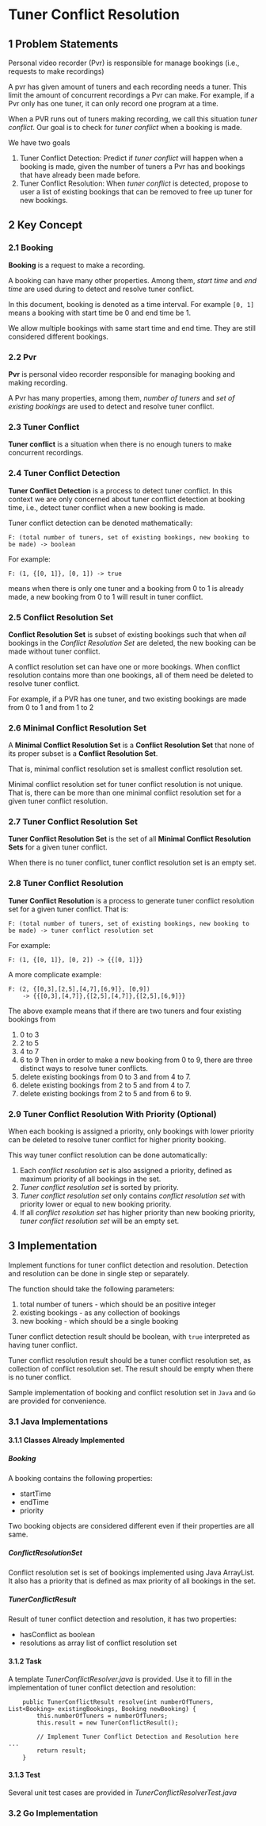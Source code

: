 # Tuner Conflict Resolution

## 1 Problem Statements

Personal video recorder (Pvr) is responsible for manage bookings
(i.e., requests to make recordings)

A pvr has given amount of tuners and each recording needs a tuner.
This limit the amount of concurrent recordings a Pvr can make.
For example, if a Pvr only has one tuner, it can only record one program at a time.

When a PVR runs out of tuners making recording, we call this situation *tuner conflict*.
Our goal is to check for *tuner conflict* when a booking is made.

We have two goals

1. Tuner Conflict Detection: Predict if *tuner conflict* will happen when a booking is made,
given the number of tuners a Pvr has and bookings that have already been made before.
2. Tuner Conflict Resolution: When *tuner conflict* is detected, propose to user a list of
existing bookings that can be removed to free up tuner for new bookings.

## 2 Key Concept

### 2.1 Booking

**Booking** is a request to make a recording.

A booking can have many other properties.
Among them, *start time* and *end time* are used during to detect and resolve tuner conflict.

In this document, booking is denoted as a time interval.
For example `[0, 1]` means a booking with start time be 0 and end time be 1.

We allow multiple bookings with same start time and end time.
They are still considered different bookings.

### 2.2 Pvr

**Pvr** is personal video recorder responsible for managing booking and making recording.

A Pvr has many properties, among them, *number of tuners* and *set of existing bookings*
are used to detect and resolve tuner conflict.

### 2.3 Tuner Conflict

**Tuner conflict** is a situation when there is no enough tuners to make concurrent recordings.

### 2.4 Tuner Conflict Detection

**Tuner Conflict Detection** is a process to detect tuner conflict.
In this context we are only concerned about tuner conflict detection at booking time, i.e.,
detect tuner conflict when a new booking is made.

Tuner conflict detection can be denoted mathematically:
```cassandraql
F: (total number of tuners, set of existing bookings, new booking to be made) -> boolean
```

For example:
```cassandraql
F: (1, {[0, 1]}, [0, 1]) -> true
```
means when there is only one tuner and a booking from 0 to 1 is already made,
a new booking from 0 to 1 will result in tuner conflict.

### 2.5 Conflict Resolution Set

**Conflict Resolution Set** is subset of existing bookings such that when *all* bookings in
the *Conflict Resolution Set* are deleted, the new booking can be made without tuner conflict.

A conflict resolution set can have one or more bookings.
When conflict resolution contains more than one bookings, all of them need be deleted to resolve tuner conflict.

For example, if a PVR has one tuner, and two existing bookings are made from 0 to 1 and from 1 to 2 

### 2.6 Minimal Conflict Resolution Set

A **Minimal Conflict Resolution Set** is a **Conflict Resolution Set** that
none of its proper subset is a **Conflict Resolution Set**.

That is, minimal conflict resolution set is smallest conflict resolution set.

Minimal conflict resolution set for tuner conflict resolution is not unique.
That is, there can be more than one minimal conflict resolution set for a given tuner conflict resolution.

### 2.7 Tuner Conflict Resolution Set

**Tuner Conflict Resolution Set** is the set of all **Minimal Conflict Resolution Sets** for a given tuner conflict.

When there is no tuner conflict, tuner conflict resolution set is an empty set.

### 2.8 Tuner Conflict Resolution
**Tuner Conflict Resolution** is a process to generate tuner conflict resolution set for a given tuner conflict.
That is:
```cassandraql
F: (total number of tuners, set of existing bookings, new booking to be made) -> tuner conflict resolution set
```
For example:
```cassandraql
F: (1, {[0, 1]}, [0, 2]) -> {{[0, 1]}}
```
A more complicate example:
```cassandraql
F: (2, {[0,3],[2,5],[4,7],[6,9]}, [0,9])
    -> {{[0,3],[4,7]},{[2,5],[4,7]},{[2,5],[6,9]}}
```
The above example means that if there are two tuners and four existing bookings from
1. 0 to 3
2. 2 to 5
3. 4 to 7
4. 6 to 9
Then in order to make a new booking from 0 to 9,
there are three distinct ways to resolve tuner conflicts.
1. delete existing bookings from 0 to 3 and from 4 to 7.
2. delete existing bookings from 2 to 5 and from 4 to 7.
3. delete existing bookings from 2 to 5 and from 6 to 9.

### 2.9 Tuner Conflict Resolution With Priority (Optional)
When each booking is assigned a priority,
only bookings with lower priority can be deleted to resolve tuner conflict for higher priority booking.

This way tuner conflict resolution can be done automatically:
1. Each *conflict resolution set* is also assigned a priority,
defined as maximum priority of all bookings in the set.
2. *Tuner conflict resolution set* is sorted by priority.
2. *Tuner conflict resolution set* only contains *conflict resolution set* with priority lower or equal to new booking priority.
3. If all *conflict resolution set* has higher priority than new booking priority,
*tuner conflict resolution set* will be an empty set.

## 3 Implementation

Implement functions for tuner conflict detection and resolution.
Detection and resolution can be done in single step or separately.

The function should take the following parameters:
1. total number of tuners - which should be an positive integer
2. existing bookings - as any collection of bookings
3. new booking - which should be a single booking

Tuner conflict detection result should be boolean, with `true` interpreted as having tuner conflict.

Tuner conflict resolution result should be a tuner conflict resolution set, as collection of conflict resolution set.
The result should be empty when there is no tuner conflict.

Sample implementation of booking and conflict resolution set in `Java` and `Go` are provided for convenience. 

### 3.1 Java Implementations

#### 3.1.1 Classes Already Implemented

##### Booking
A booking contains the following properties:
- startTime
- endTime
- priority

Two booking objects are considered different even if their properties are all same.

##### ConflictResolutionSet
Conflict resolution set is set of bookings implemented using Java ArrayList.
It also has a priority that is defined as max priority of all bookings in the set.

##### TunerConflictResult
Result of tuner conflict detection and resolution, it has two properties:
- hasConflict as boolean
- resolutions as array list of conflict resolution set

#### 3.1.2 Task
A template *TunerConflictResolver.java* is provided.
Use it to fill in the implementation of tuner conflict detection and resolution:
```
    public TunerConflictResult resolve(int numberOfTuners, List<Booking> existingBookings, Booking newBooking) {
        this.numberOfTuners = numberOfTuners;
        this.result = new TunerConflictResult();

        // Implement Tuner Conflict Detection and Resolution here
...
        return result;
    }
```

#### 3.1.3 Test
Several unit test cases are provided in *TunerConflictResolverTest.java*

### 3.2 Go Implementation


 
